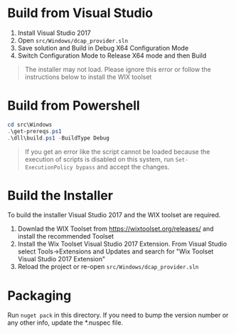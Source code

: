 # Build from Visual Studio
1. Install Visual Studio 2017
1. Open `src/Windows/dcap_provider.sln`
1. Save solution and Build in Debug X64 Configuration Mode
1. Switch Configuration Mode to Release X64 mode and then Build

> The installer may not load. Please ignore this error or follow the instructions below to install the WIX toolset

# Build from Powershell
```powershell
cd src\Windows
.\get-prereqs.ps1
.\dll\build.ps1 -BuildType Debug
```
> If you get an error like the script cannot be loaded because the execution of scripts is disabled on this system, run `Set-ExecutionPolicy bypass` and accept the changes.

# Build the Installer
To build the installer Visual Studio 2017 and the WIX toolset are required.
1. Downlad the WIX Toolset from https://wixtoolset.org/releases/ and install the recommended Toolset
1. Install the Wix Toolset Visual Studio 2017 Extension. From Visual Studio select Tools->Extensions and Updates and search for "Wix Toolset Visual Studio 2017 Extension"
1. Reload the project or re-open `src/Windows/dcap_provider.sln` 


# Packaging
Run `nuget pack` in this directory. If you need to bump the version number
or any other info, update the *.nuspec file.
